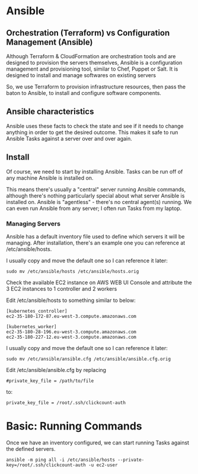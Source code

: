 # Ansible

## Orchestration (Terraform) vs Configuration Management (Ansible)

Although Terraform & CloudFormation are orchestration tools and are designed to provision the servers themselves,
Ansible is a configuration management and provisioning tool, similar to Chef, Puppet or Salt. It is designed to install and manage softwares on existing servers 

So, we use Terraform to provision infrastructure resources, 
then pass the baton to Ansible, to install and configure software components.

## Ansible characteristics

Ansible uses these facts to check the state and see if it needs to change anything in order to get the desired outcome. This makes it safe to run Ansible Tasks against a server over and over again.

## Install

Of course, we need to start by installing Ansible. Tasks can be run off of any machine Ansible is installed on.

This means there's usually a "central" server running Ansible commands, although there's nothing particularly special about what server Ansible is installed on. Ansible is "agentless" - there's no central agent(s) running. We can even run Ansible from any server; I often run Tasks from my laptop.

### Managing Servers

Ansible has a default inventory file used to define which servers it will be managing. After installation, there's an example one you can reference at /etc/ansible/hosts.

I usually copy and move the default one so I can reference it later:
```console
sudo mv /etc/ansible/hosts /etc/ansible/hosts.orig
```

Check the available EC2 instance on AWS WEB UI Console
and attribute the 3 EC2 instances to 1 controller and 2 workers

Edit /etc/ansible/hosts to something similar to below:
```console
[kubernetes_controller]
ec2-35-180-172-87.eu-west-3.compute.amazonaws.com

[kubernetes_worker]
ec2-35-180-28-196.eu-west-3.compute.amazonaws.com
ec2-35-180-227-12.eu-west-3.compute.amazonaws.com
```

I usually copy and move the default one so I can reference it later:
```console
sudo mv /etc/ansible/ansible.cfg /etc/ansible/ansible.cfg.orig
```


Edit /etc/ansible/ansible.cfg by replacing 
```console
#private_key_file = /path/to/file
```
to:
```console
private_key_file = /root/.ssh/clickcount-auth
```



# Basic: Running Commands

Once we have an inventory configured, we can start running Tasks against the defined servers.

```console
ansible -m ping all -i /etc/ansible/hosts --private-key=/root/.ssh/clickcount-auth -u ec2-user
```


